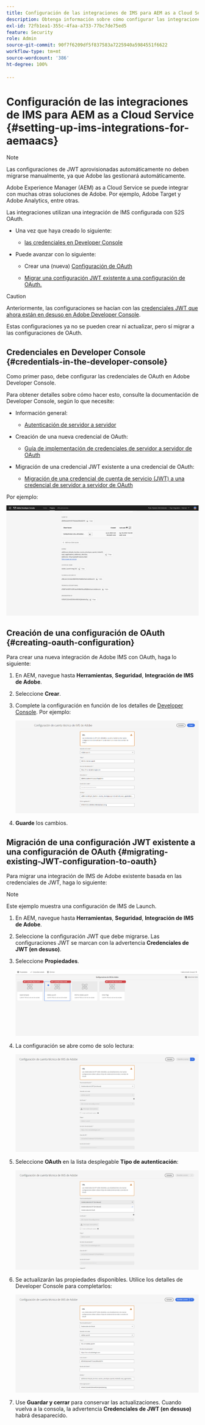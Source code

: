 ```yaml
---
title: Configuración de las integraciones de IMS para AEM as a Cloud Service
description: Obtenga información sobre cómo configurar las integraciones de IMS para AEM as a Cloud Service
exl-id: 72fb1ea1-355c-4faa-a733-77bc7de75ed5
feature: Security
role: Admin
source-git-commit: 90f7f6209df5f837583a7225940a5984551f6622
workflow-type: tm+mt
source-wordcount: '386'
ht-degree: 100%

---
```


# Configuración de las integraciones de IMS para AEM as a Cloud Service {#setting-up-ims-integrations-for-aemaacs}

>[!NOTE]
>
>Las configuraciones de JWT aprovisionadas automáticamente no deben migrarse manualmente, ya que Adobe las gestionará automáticamente.

Adobe Experience Manager (AEM) as a Cloud Service se puede integrar con muchas otras soluciones de Adobe. Por ejemplo, Adobe Target y Adobe Analytics, entre otras.

Las integraciones utilizan una integración de IMS configurada con S2S OAuth.

* Una vez que haya creado lo siguiente:

   * [las credenciales en Developer Console](#credentials-in-the-developer-console)

* Puede avanzar con lo siguiente:

   * Crear una (nueva) [Configuración de OAuth](#creating-oauth-configuration)

   * [Migrar una configuración JWT existente a una configuración de OAuth.](#migrating-existing-JWT-configuration-to-oauth)

>[!CAUTION]
>
>Anteriormente, las configuraciones se hacían con las [credenciales JWT que ahora están en desuso en Adobe Developer Console](/help/security/jwt-credentials-deprecation-in-adobe-developer-console.md).
>
>Estas configuraciones ya no se pueden crear ni actualizar, pero sí migrar a las configuraciones de OAuth.

## Credenciales en Developer Console {#credentials-in-the-developer-console}

Como primer paso, debe configurar las credenciales de OAuth en Adobe Developer Console.

Para obtener detalles sobre cómo hacer esto, consulte la documentación de Developer Console, según lo que necesite:

* Información general:

   * [Autenticación de servidor a servidor](https://developer.adobe.com/developer-console/docs/guides/authentication/ServerToServerAuthentication/)

* Creación de una nueva credencial de OAuth:

   * [Guía de implementación de credenciales de servidor a servidor de OAuth](https://developer.adobe.com/developer-console/docs/guides/authentication/ServerToServerAuthentication/implementation/)

* Migración de una credencial JWT existente a una credencial de OAuth:

   * [Migración de una credencial de cuenta de servicio (JWT) a una credencial de servidor a servidor de OAuth](https://developer.adobe.com/developer-console/docs/guides/authentication/ServerToServerAuthentication/migration/)

Por ejemplo:

![Credencial de OAuth en Developer Console](assets/ims-configuration-developer-console.png)

## Creación de una configuración de OAuth {#creating-oauth-configuration}

Para crear una nueva integración de Adobe IMS con OAuth, haga lo siguiente:

1. En AEM, navegue hasta **Herramientas**, **Seguridad**, **Integración de IMS de Adobe**.

1. Seleccione **Crear**.

1. Complete la configuración en función de los detalles de [Developer Console](https://developer.adobe.com/developer-console/docs/guides/authentication/ServerToServerAuthentication/implementation/). Por ejemplo:

   ![Crear configuración de OAuth](assets/ims-create-oauth-configuration.png)

1. **Guarde** los cambios.

## Migración de una configuración JWT existente a una configuración de OAuth {#migrating-existing-JWT-configuration-to-oauth}

Para migrar una integración de IMS de Adobe existente basada en las credenciales de JWT, haga lo siguiente:

>[!NOTE]
>
>Este ejemplo muestra una configuración de IMS de Launch.

1. En AEM, navegue hasta **Herramientas**, **Seguridad**, **Integración de IMS de Adobe**.

1. Seleccione la configuración JWT que debe migrarse. Las configuraciones JWT se marcan con la advertencia **Credenciales de JWT (en desuso)**.

1. Seleccione **Propiedades**.

   ![Seleccione la configuración de JWT](assets/ims-migrate-jwt-select-configuration.png)

1. La configuración se abre como de solo lectura:

   ![Propiedades de configuración: solo lectura](assets/ims-migrate-jwt-properties-read-only.png)

1. Seleccione **OAuth** en la lista desplegable **Tipo de autenticación**:

   ![Seleccione Tipo de autenticación](assets/ims-migrate-jwt-authentication-type.png)

1. Se actualizarán las propiedades disponibles. Utilice los detalles de Developer Console para completarlos:

   ![Complete los detalles de OAuth](assets/ims-migrate-jwt-complete-oauth-details.png)

1. Use **Guardar y cerrar** para conservar las actualizaciones.
Cuando vuelva a la consola, la advertencia **Credenciales de JWT (en desuso)** habrá desaparecido.
